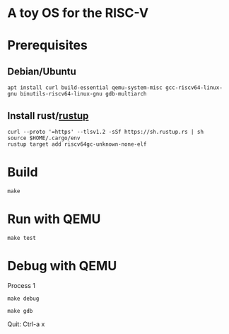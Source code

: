 A toy OS for the RISC-V
======================
# Prerequisites
## Debian/Ubuntu
```
apt install curl build-essential qemu-system-misc gcc-riscv64-linux-gnu binutils-riscv64-linux-gnu gdb-multiarch
```

## Install rust/[rustup](https://github.com/rust-lang/rustup)
```
curl --proto '=https' --tlsv1.2 -sSf https://sh.rustup.rs | sh
source $HOME/.cargo/env
rustup target add riscv64gc-unknown-none-elf
```

# Build
```
make
```

# Run with QEMU
```
make test
```

# Debug with QEMU
Process 1
```
make debug
```
```
make gdb
```

Quit: Ctrl-a x
